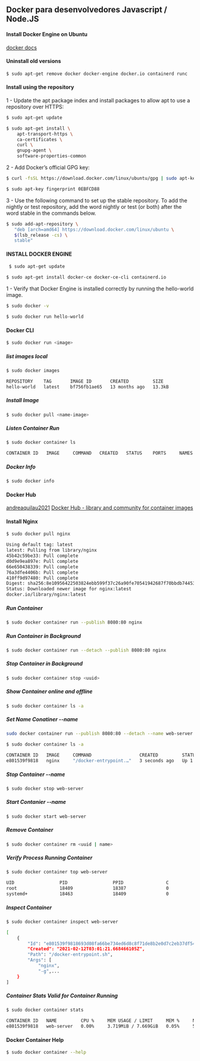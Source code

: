 ## Docker para desenvolvedores Javascript / Node.JS

#### Install Docker Engine on Ubuntu
[docker docs](https://docs.docker.com/engine/install/ubuntu/)

#### Uninstall old versions
```bash
$ sudo apt-get remove docker docker-engine docker.io containerd runc
```
#### Install using the repository

1 - Update the apt package index and install packages to allow apt to use a repository over HTTPS:
```bash
$ sudo apt-get update
```
```bash
$ sudo apt-get install \
    apt-transport-https \
    ca-certificates \
    curl \
    gnupg-agent \
    software-properties-common
```

2 - Add Docker’s official GPG key:
```bash
$ curl -fsSL https://download.docker.com/linux/ubuntu/gpg | sudo apt-key add -
```
```bash
$ sudo apt-key fingerprint 0EBFCD88
```

3 - Use the following command to set up the stable repository. To add the nightly or test repository, add the word nightly or test (or both) after the word stable in the commands below.
```bash
$ sudo add-apt-repository \
   "deb [arch=amd64] https://download.docker.com/linux/ubuntu \
   $(lsb_release -cs) \
   stable"
```

#### INSTALL DOCKER ENGINE
```bash
 $ sudo apt-get update
```
```bash
$ sudo apt-get install docker-ce docker-ce-cli containerd.io
```
1 - Verify that Docker Engine is installed correctly by running the hello-world image.
```bash
$ sudo docker -v
```
```bash
$ sudo docker run hello-world
```
#### Docker CLI
```bash
$ sudo docker run <image>
```
##### list images local
```bash
$ sudo docker images

REPOSITORY    TAG       IMAGE ID       CREATED         SIZE
hello-world   latest    bf756fb1ae65   13 months ago   13.3kB
```
##### Install Image
```bash
$ sudo docker pull <name-image>
```
##### Listen Container Run
```bash
$ sudo docker container ls

CONTAINER ID   IMAGE     COMMAND   CREATED   STATUS    PORTS     NAMES
```
##### Docker Info
```bash
$ sudo docker info
```
#### Docker Hub
[andreaquilau2021](#)
[Docker Hub - library and community for container images](https://hub.docker.com/)

#### Install Nginx
```bash
$ sudo docker pull nginx

Using default tag: latest
latest: Pulling from library/nginx
45b42c59be33: Pull complete
d0d9e9ea897e: Pull complete
66e650438339: Pull complete
76a3dfe4406b: Pull complete
410ff9d97480: Pull complete
Digest: sha256:8e10956422503824ebb599f37c26a90fe70541942687f70bbdb744530fc9eba4
Status: Downloaded newer image for nginx:latest
docker.io/library/nginx:latest
```
##### Run Container
```bash
$ sudo docker container run --publish 8080:80 nginx
```

##### Run Container in Background
```bash
$ sudo docker container run --detach --publish 8080:80 nginx
```
##### Stop Container in Background
```bash
$ sudo docker container stop <uuid>
```
##### Show Container online and offline
```bash
$ sudo docker container ls -a
```
##### Set Name Conatiner --name
```bash
sudo docker container run --publish 8080:80 --detach --name web-server nginx
```
```bash
$ sudo docker container ls -a

CONTAINER ID   IMAGE     COMMAND                  CREATED         STATUS        PORTS                  NAMES
e801539f9818   nginx     "/docker-entrypoint.…"   3 seconds ago   Up 1 second   0.0.0.0:8080->80/tcp   web-server
```
##### Stop Container --name
```bash
$ sudo docker stop web-server
```

##### Start Contanier --name
```bash
$ sudo docker start web-server
```

##### Remove Container
```bash
$ sudo docker container rm <uuid | name>
```

##### Verify Process Running Container
```bash
$ sudo docker container top web-server

UID                 PID                 PPID                C                   STIME               TTY                 TIME                CMD
root                18409               18387               0                   00:39               ?                   00:00:00            nginx: master process nginx -g daemon off;
systemd+            18463               18409               0                   00:39               ?                   00:00:00            nginx: worker process
```
##### Inspect Container
```bash
$ sudo docker container inspect web-server

[
    {
        "Id": "e801539f9818693d08fa66be734ed6d8c8f71de8b2e0d7c2eb37df5430d84b72",
        "Created": "2021-02-12T03:01:21.668466105Z",
        "Path": "/docker-entrypoint.sh",
        "Args": [
            "nginx",
            "-g",...
    }
]
```
##### Container Stats Valid for Container Running
```bash
$ sudo docker container stats

CONTAINER ID   NAME         CPU %     MEM USAGE / LIMIT     MEM %     NET I/O       BLOCK I/O   PIDS
e801539f9818   web-server   0.00%     3.719MiB / 7.669GiB   0.05%     5.46kB / 0B   0B / 0B     2
```

#### Docker Container Help
```bash
$ sudo docker container --help
```
